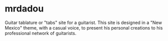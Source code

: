 # mrdadou
Guitar tablature or "tabs" site for a guitarist. This site is designed in a "New Mexico" theme, with a casual voice, to present his personal creations to his professional network of guitarists.

